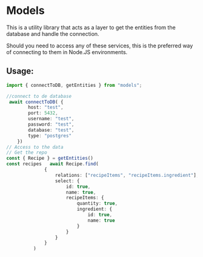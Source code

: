 # Models

This is a utility library that acts as a layer to get the entities from the database and handle the connection.

Should you need to access any of these services, this is the preferred way of connecting to them in Node.JS environments.
## Usage:

```typescript
import { connectToDB, getEntities } from "models";

//connect to de database
 await connectToDB( {
        host: "test",
        port: 5432,
        username: "test",
        password: "test",
        database: "test",
        type: "postgres"
    })
// Access to the data
// Get the repo
const { Recipe } = getEntities()
const recipes   await Recipe.find(
              {
                  relations: ["recipeItems", "recipeItems.ingredient"],
                  select: {
                      id: true,
                      name: true,
                      recipeItems: {
                          quantity: true,
                          ingredient: {
                              id: true,
                              name: true
                          }
                      }
                  }
              }
          )

```